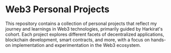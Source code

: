 # Web3 Personal Projects
This repository contains a collection of personal projects that reflect my journey and learnings in Web3 technologies, primarily guided by Harkirat's cohort. Each project explores different facets of decentralized applications, blockchain development, smart contracts, and more, with a focus on hands-on implementation and experimentation in the Web3 ecosystem.
